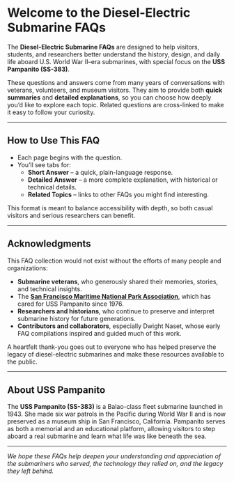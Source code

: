 # Welcome to the Diesel-Electric Submarine FAQs

The **Diesel-Electric Submarine FAQs** are designed to help visitors, students, and researchers better understand the history, design, and daily life aboard U.S. World War II–era submarines, with special focus on the **USS Pampanito (SS-383)**.  

These questions and answers come from many years of conversations with veterans, volunteers, and museum visitors. They aim to provide both **quick summaries** and **detailed explanations**, so you can choose how deeply you’d like to explore each topic. Related questions are cross-linked to make it easy to follow your curiosity.

---

## How to Use This FAQ

- Each page begins with the question.
- You’ll see tabs for:
  - **Short Answer** – a quick, plain-language response.  
  - **Detailed Answer** – a more complete explanation, with historical or technical details.  
  - **Related Topics** – links to other FAQs you might find interesting.  

This format is meant to balance accessibility with depth, so both casual visitors and serious researchers can benefit.

---

## Acknowledgments

This FAQ collection would not exist without the efforts of many people and organizations:

- **Submarine veterans**, who generously shared their memories, stories, and technical insights.  
- The  [**San Francisco Maritime National Park Association**](https://maritime.org/), which has cared for USS Pampanito since 1976.  
- **Researchers and historians**, who continue to preserve and interpret submarine history for future generations.  
- **Contributors and collaborators**, especially Dwight Naset, whose early FAQ compilations inspired and guided much of this work.  

A heartfelt thank-you goes out to everyone who has helped preserve the legacy of diesel-electric submarines and make these resources available to the public.

---

## About USS Pampanito

The **USS Pampanito (SS-383)** is a Balao-class fleet submarine launched in 1943. She made six war patrols in the Pacific during World War II and is now preserved as a museum ship in San Francisco, California. Pampanito serves as both a memorial and an educational platform, allowing visitors to step aboard a real submarine and learn what life was like beneath the sea.

---

*We hope these FAQs help deepen your understanding and appreciation of the submariners who served, the technology they relied on, and the legacy they left behind.*
